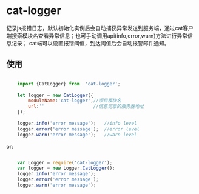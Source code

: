 # cat-logger

记录js报错日志，默认初始化实例后会自动捕获异常发送到服务端，通过cat客户端搜索模块名查看异常信息；也可手动调用api(info,error,warn)方法进行异常信息记录；
cat端可以设置报错阈值，到达阈值后会自动报警邮件通知。


## 使用

```js

    import {CatLogger} from  'cat-logger';
    
    let logger = new CatLogger({
        moduleName:'cat-logger',//项目模块名
        url:''                  //信息记录的服务器地址
    });
    
    logger.info('error message');   //info level
    logger.error('error message');  //error level
    logger.warn('error message');   //warn level
```

or:

```js

    var Logger = require('cat-logger');
    var logger = new Logger.CatLogger();
    logger.info('error message');
    logger.error('error message');
    logger.warn('error message');
```


